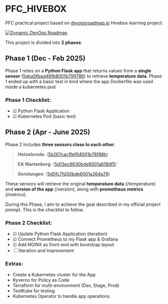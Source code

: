 # PFC_HIVEBOX

PFC practical project based on [devopsroadmap.io](https://devopsroadmap.io/projects/hivebox/) Hivebox learning project.

[![Dynamic DevOps Roadmap](https://devopshive.net/badges/dynamic-devops-roadmap.svg)](https://github.com/DevOpsHiveHQ/dynamic-devops-roadmap)

This project is divided into **2 phases**:

## Phase 1 (Dec - Feb 2025)

Phase 1 relies on a **Python Flask app** that returns values from a **single sensor** ([5eba5fbad46fb8001b799786](https://opensensemap.org/explore/5eba5fbad46fb8001b799786)) to retrieve **temperature data**. Phase 1 ended up with a basic test in kind where the app Dockerfile was used inside a kubernetes pod.

### Phase 1 Checklist:
- &#9745; Python Flask Application
- &#9745; Kubernetes Pod (basic test)


## Phase 2 (Apr - June 2025)

Phase 2 includes **three sensors close to each other**:
 > **Hotzelsroda**: ([5b267cac1fef04001b78f88b](https://opensensemap.org/explore/5b267cac1fef04001b78f88b)) 
 
 > **EA Wartenberg**: ([5d13ec6630bde6001a618df5](https://opensensemap.org/explore/5d13ec6630bde6001a618df5)) 

 > **Gerstungen**: ([5d0fc7fd30bde6001a364a79](https://opensensemap.org/explore/5d0fc7fd30bde6001a364a79))

These sensors will retrieve the original **temperature data** (/temperature) and  **version of the app** (/version), along with  **prometheus metrics** (/metrics).

During this Phase, I aim to achieve the goal described in my official project prompt. This is the checklist to follow.

### Phase 2 Checklist:
- &#9745; Update Python Flask Application (iteration)
- &#9745; Connect Prometheus to my Flask app & Grafana
- &#9745; Add NGINX as front-end with bootstrap layout
- &#9744; Iteration and Improvement

### Extras:
- Create a Kubernetes cluster for the App
- Kyverno for Policy as Code
- Terraform for multi-environment (Dev, Stage, Prod)
- TestKube for testing
- Kubernetes Operator to handle app operations


